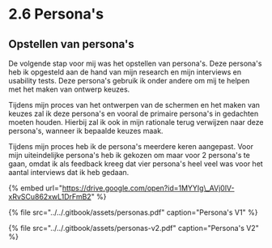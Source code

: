# 2.6 Persona's

## Opstellen van persona's

De volgende stap voor mij was het opstellen van persona's. Deze persona's heb ik opgesteld aan de hand van mijn research en mijn interviews en usability tests. Deze persona's gebruik ik onder andere om mij te helpen met het maken van ontwerp keuzes. 

Tijdens mijn proces van het ontwerpen van de schermen en het maken van keuzes zal ik deze persona's en vooral de primaire persona's in gedachten moeten houden. Hierbij zal ik ook in mijn rationale terug verwijzen naar deze persona's, wanneer ik bepaalde keuzes maak.

Tijdens mijn proces heb ik de persona's meerdere keren aangepast. Voor mijn uiteindelijke persona's heb ik gekozen om maar voor 2 persona's te gaan, omdat ik als feedback kreeg dat vier persona's heel veel was voor het aantal interviews dat ik heb gedaan.

{% embed url="https://drive.google.com/open?id=1MYYIg\_AVj0lV-xRvSCu862xwL1DrFmB2" %}



{% file src="../../.gitbook/assets/personas.pdf" caption="Persona\'s V1" %}

{% file src="../../.gitbook/assets/personas-v2.pdf" caption="Persona\'s V2" %}





